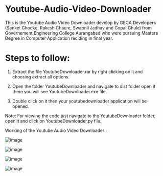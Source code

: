 # Youtube-Audio-Video-Downloader
This is the Youtube Audio Video Downloader develop by GECA Developers (Sanket Ghodke, Rakesh Chaure, Swapnil Jadhav and Gopal Ghule) from Governement Engineering College Aurangabad who were pursuing Masters Degree in Computer Application reciding in final year.

# Steps to follow:

1. Extract the file YoutubeDownloader.rar by right clicking on it and choosing extract all options.

2. Open the folder YoutubeDownloader and navigate to dist folder open it there you will see YoutubeDownloader.exe file.

3. Double click on it then your youtubedownloader application will be opened.

Note: For viewing the code just navigate to the YoutubeDownloader folder, open it and click on YoutubeDownloader.py file.

Working of the Youtube Audio Video Downloader : 

![image](https://github.com/sankey004/Youtube-Audio-Video-Downloader/assets/68685778/3879bdc9-3862-44a1-9268-c0f365634997)


![image](https://github.com/sankey004/Youtube-Audio-Video-Downloader/assets/68685778/94b9d26f-1ace-4763-a7ad-926a5296899b)


![image](https://github.com/sankey004/Youtube-Audio-Video-Downloader/assets/68685778/588576e7-0c24-48a3-aede-0a66e5c43fb9)


![image](https://github.com/sankey004/Youtube-Audio-Video-Downloader/assets/68685778/536c3aeb-acf9-41ea-8615-c4f6415d66c2)




